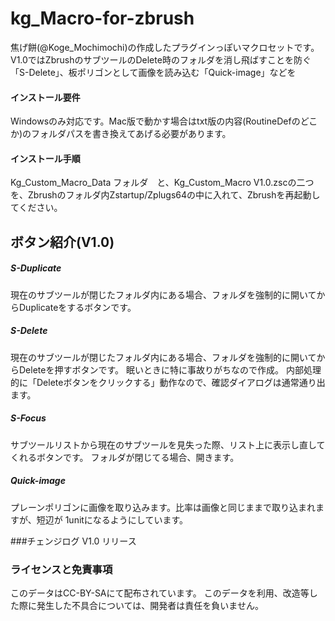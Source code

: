 # kg_Macro-for-zbrush
焦げ餅(@Koge_Mochimochi)の作成したプラグインっぽいマクロセットです。
V1.0ではZbrushのサブツールのDelete時のフォルダを消し飛ばすことを防ぐ「S-Delete」、板ポリゴンとして画像を読み込む「Quick-image」などを

#### インストール要件
Windowsのみ対応です。Mac版で動かす場合はtxt版の内容(RoutineDefのどこか)のフォルダパスを書き換えてあげる必要があります。

#### インストール手順
Kg_Custom_Macro_Data フォルダ　と、Kg_Custom_Macro V1.0.zscの二つを、Zbrushのフォルダ内Zstartup/Zplugs64の中に入れて、Zbrushを再起動してください。

## ボタン紹介(V1.0)

##### S-Duplicate
現在のサブツールが閉じたフォルダ内にある場合、フォルダを強制的に開いてからDuplicateをするボタンです。

##### S-Delete
現在のサブツールが閉じたフォルダ内にある場合、フォルダを強制的に開いてからDeleteを押すボタンです。 眠いときに特に事故りがちなので作成。
内部処理的に「Deleteボタンをクリックする」動作なので、確認ダイアログは通常通り出ます。

##### S-Focus
サブツールリストから現在のサブツールを見失った際、リスト上に表示し直してくれるボタンです。
フォルダが閉じてる場合、開きます。

##### Quick-image
プレーンポリゴンに画像を取り込みます。比率は画像と同じままで取り込まれますが、短辺が 1unitになるようにしています。



###チェンジログ
V1.0 リリース

### ライセンスと免責事項

このデータはCC-BY-SAにて配布されています。
このデータを利用、改造等した際に発生した不具合については、開発者は責任を負いません。
